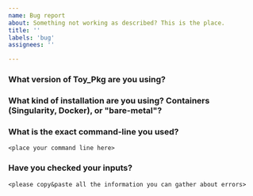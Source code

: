 ```yaml
---
name: Bug report
about: Something not working as described? This is the place.
title: ''
labels: 'bug'
assignees: ''

---
```

<!-- For your bug report, include this information: -->

### What version of Toy_Pkg are you using?

### What kind of installation are you using? Containers (Singularity, Docker), or "bare-metal"?

### What is the exact command-line you used?
```
<place your command line here>
```

### Have you checked your inputs?

```
<please copy&paste all the information you can gather about errors>
```

<!--
List the steps you performed that revealed the bug to you.
Include any code samples. Enclose them in triple back-ticks (```)
Like this:

```
<code>
```
-->
